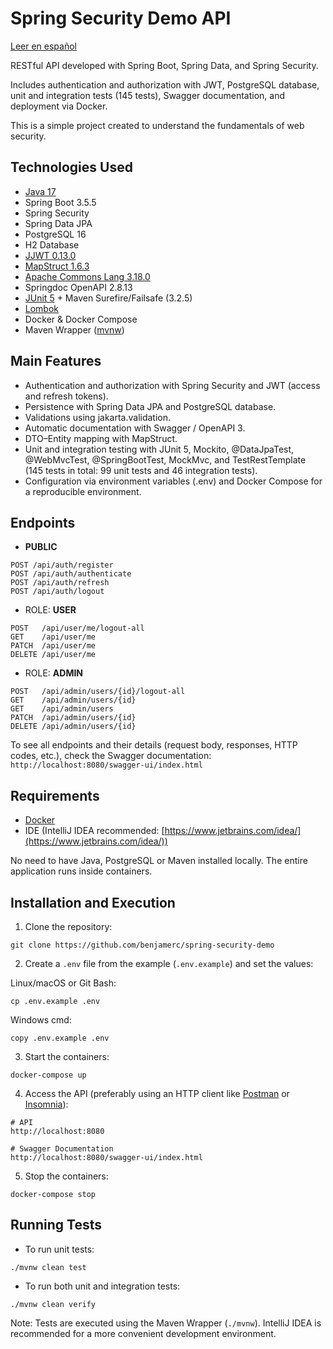 # Spring Security Demo API

[Leer en español](README-ES.md)

RESTful API developed with Spring Boot, Spring Data, and Spring Security.

Includes authentication and authorization with JWT, PostgreSQL database, unit and integration tests (145 tests), Swagger documentation, and deployment via Docker.

This is a simple project created to understand the fundamentals of web security.

## Technologies Used

- [Java 17](https://www.oracle.com/java/technologies/javase/jdk17-archive-downloads.html)
- Spring Boot 3.5.5
- Spring Security
- Spring Data JPA
- PostgreSQL 16
- H2 Database
- [JJWT 0.13.0](https://github.com/jwtk/jjwt)
- [MapStruct 1.6.3](https://mapstruct.org/)
- [Apache Commons Lang 3.18.0](https://commons.apache.org/proper/commons-lang/)
- Springdoc OpenAPI 2.8.13
- [JUnit 5](https://junit.org/junit5/) + Maven Surefire/Failsafe (3.2.5)
- [Lombok](https://projectlombok.org/)
- Docker & Docker Compose
- Maven Wrapper ([mvnw](https://maven.apache.org/wrapper/))

## Main Features

- Authentication and authorization with Spring Security and JWT (access and refresh tokens).
- Persistence with Spring Data JPA and PostgreSQL database.
- Validations using jakarta.validation.
- Automatic documentation with Swagger / OpenAPI 3.
- DTO–Entity mapping with MapStruct.
- Unit and integration testing with JUnit 5, Mockito, @DataJpaTest, @WebMvcTest, @SpringBootTest, MockMvc, and TestRestTemplate (145 tests in total: 99 unit tests and 46 integration tests).
- Configuration via environment variables (.env) and Docker Compose for a reproducible environment.

## Endpoints

- **PUBLIC**

```
POST /api/auth/register
POST /api/auth/authenticate
POST /api/auth/refresh
POST /api/auth/logout
```

- ROLE: **USER**

```
POST   /api/user/me/logout-all
GET    /api/user/me
PATCH  /api/user/me
DELETE /api/user/me
```

- ROLE: **ADMIN**

```
POST   /api/admin/users/{id}/logout-all
GET    /api/admin/users/{id}
GET    /api/admin/users
PATCH  /api/admin/users/{id}
DELETE /api/admin/users/{id}
```

To see all endpoints and their details (request body, responses, HTTP codes, etc.), check the Swagger documentation: `http://localhost:8080/swagger-ui/index.html`

## Requirements

- [Docker](https://www.docker.com/)
- IDE (IntelliJ IDEA recommended: [https://www.jetbrains.com/idea/](https://www.jetbrains.com/idea/))

No need to have Java, PostgreSQL or Maven installed locally. The entire application runs inside containers.

## Installation and Execution

1. Clone the repository:

```
git clone https://github.com/benjamerc/spring-security-demo
```

2. Create a `.env` file from the example (`.env.example`) and set the values:

Linux/macOS or Git Bash:

```
cp .env.example .env
```

Windows cmd:

```
copy .env.example .env
```

3. Start the containers:

```
docker-compose up
```


4. Access the API (preferably using an HTTP client like [Postman](https://www.postman.com/) or [Insomnia](https://insomnia.rest/)):

```
# API
http://localhost:8080

# Swagger Documentation
http://localhost:8080/swagger-ui/index.html
```

5. Stop the containers:

```
docker-compose stop
```

## Running Tests

- To run unit tests:

```
./mvnw clean test
```

- To run both unit and integration tests:

```
./mvnw clean verify
```


Note: Tests are executed using the Maven Wrapper (`./mvnw`). IntelliJ IDEA is recommended for a more convenient development environment.


